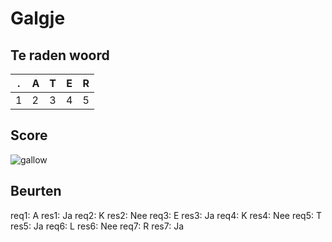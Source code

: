 # Galgje

## Te raden woord

|.|A|T|E|R|
|-|-|-|-|-|
|1|2|3|4|5|

## Score
![gallow](./images/4.png)

## Beurten
req1: A
res1: Ja
req2: K
res2: Nee
req3: E
res3: Ja
req4: K
res4: Nee
req5: T
res5: Ja
req6: L
res6: Nee
req7: R
res7: Ja




